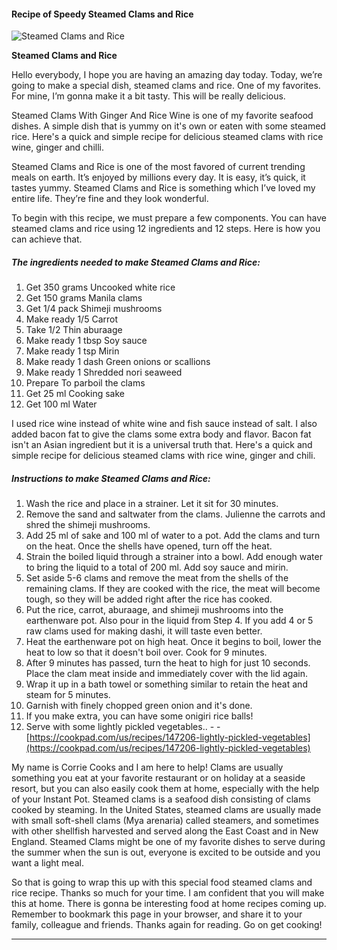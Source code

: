             

#### Recipe of Speedy Steamed Clams and Rice

![Steamed Clams and Rice](https://img-global.cpcdn.com/recipes/5025350514900992/751x532cq70/steamed-clams-and-rice-recipe-main-photo.jpg)

**Steamed Clams and Rice**

Hello everybody, I hope you are having an amazing day today. Today, we’re going to make a special dish, steamed clams and rice. One of my favorites. For mine, I’m gonna make it a bit tasty. This will be really delicious.

Steamed Clams With Ginger And Rice Wine is one of my favorite seafood dishes. A simple dish that is yummy on it's own or eaten with some steamed rice. Here's a quick and simple recipe for delicious steamed clams with rice wine, ginger and chilli.

Steamed Clams and Rice is one of the most favored of current trending meals on earth. It’s enjoyed by millions every day. It is easy, it’s quick, it tastes yummy. Steamed Clams and Rice is something which I’ve loved my entire life. They’re fine and they look wonderful.

To begin with this recipe, we must prepare a few components. You can have steamed clams and rice using 12 ingredients and 12 steps. Here is how you can achieve that.

##### The ingredients needed to make Steamed Clams and Rice:

1.  Get 350 grams Uncooked white rice
2.  Get 150 grams Manila clams
3.  Get 1/4 pack Shimeji mushrooms
4.  Make ready 1/5 Carrot
5.  Take 1/2 Thin aburaage
6.  Make ready 1 tbsp Soy sauce
7.  Make ready 1 tsp Mirin
8.  Make ready 1 dash Green onions or scallions
9.  Make ready 1 Shredded nori seaweed
10.  Prepare To parboil the clams
11.  Get 25 ml Cooking sake
12.  Get 100 ml Water

I used rice wine instead of white wine and fish sauce instead of salt. I also added bacon fat to give the clams some extra body and flavor. Bacon fat isn't an Asian ingredient but it is a universal truth that. Here's a quick and simple recipe for delicious steamed clams with rice wine, ginger and chili.

##### Instructions to make Steamed Clams and Rice:

1.  Wash the rice and place in a strainer. Let it sit for 30 minutes.
2.  Remove the sand and saltwater from the clams. Julienne the carrots and shred the shimeji mushrooms.
3.  Add 25 ml of sake and 100 ml of water to a pot. Add the clams and turn on the heat. Once the shells have opened, turn off the heat.
4.  Strain the boiled liquid through a strainer into a bowl. Add enough water to bring the liquid to a total of 200 ml. Add soy sauce and mirin.
5.  Set aside 5-6 clams and remove the meat from the shells of the remaining clams. If they are cooked with the rice, the meat will become tough, so they will be added right after the rice has cooked.
6.  Put the rice, carrot, aburaage, and shimeji mushrooms into the earthenware pot. Also pour in the liquid from Step 4. If you add 4 or 5 raw clams used for making dashi, it will taste even better.
7.  Heat the earthenware pot on high heat. Once it begins to boil, lower the heat to low so that it doesn't boil over. Cook for 9 minutes.
8.  After 9 minutes has passed, turn the heat to high for just 10 seconds. Place the clam meat inside and immediately cover with the lid again.
9.  Wrap it up in a bath towel or something similar to retain the heat and steam for 5 minutes.
10.  Garnish with finely chopped green onion and it's done.
11.  If you make extra, you can have some onigiri rice balls!
12.  Serve with some lightly pickled vegetables.. - - [https://cookpad.com/us/recipes/147206-lightly-pickled-vegetables](https://cookpad.com/us/recipes/147206-lightly-pickled-vegetables)

My name is Corrie Cooks and I am here to help! Clams are usually something you eat at your favorite restaurant or on holiday at a seaside resort, but you can also easily cook them at home, especially with the help of your Instant Pot. Steamed clams is a seafood dish consisting of clams cooked by steaming. In the United States, steamed clams are usually made with small soft-shell clams (Mya arenaria) called steamers, and sometimes with other shellfish harvested and served along the East Coast and in New England. Steamed Clams might be one of my favorite dishes to serve during the summer when the sun is out, everyone is excited to be outside and you want a light meal.

So that is going to wrap this up with this special food steamed clams and rice recipe. Thanks so much for your time. I am confident that you will make this at home. There is gonna be interesting food at home recipes coming up. Remember to bookmark this page in your browser, and share it to your family, colleague and friends. Thanks again for reading. Go on get cooking!

* * *